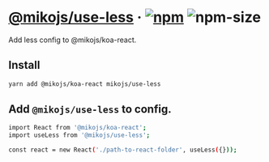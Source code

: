 # [@mikojs/use-less][website] · <!-- badges.start -->[![npm][npm-image]][npm-link] ![npm-size][npm-size-image]

[npm-image]: https://img.shields.io/npm/v/@mikojs/use-less.svg
[npm-link]: https://www.npmjs.com/package/@mikojs/use-less
[npm-size-image]: https://img.shields.io/bundlephobia/minzip/@mikojs/use-less.svg

<!-- badges.end -->

[website]: https://mikojs.github.io/core/use-less

Add less config to @mikojs/koa-react.

## Install

```sh
yarn add @mikojs/koa-react mikojs/use-less
```

## Add `@mikojs/use-less` to config.

```sh
import React from '@mikojs/koa-react';
import useLess from '@mikojs/use-less';

const react = new React('./path-to-react-folder', useLess({}));
```
